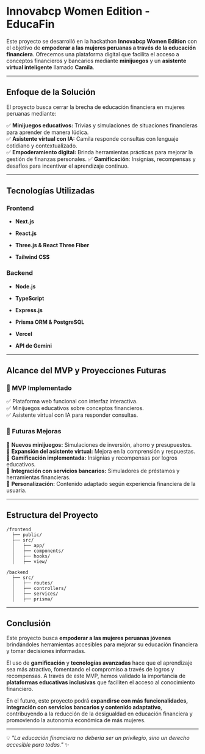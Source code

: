 # Innovabcp Women Edition - EducaFin

Este proyecto se desarrolló en la hackathon **Innovabcp Women Edition** con el objetivo de **empoderar a las mujeres peruanas a través de la educación financiera**. Ofrecemos una plataforma digital que facilita el acceso a conceptos financieros y bancarios mediante **minijuegos** y un **asistente virtual inteligente** llamado **Camila**.

----------

## Enfoque de la Solución

El proyecto busca cerrar la brecha de educación financiera en mujeres peruanas mediante:

✅ **Minijuegos educativos:** Trivias y simulaciones de situaciones financieras para aprender de manera lúdica.  
✅ **Asistente virtual con IA:** Camila responde consultas con lenguaje cotidiano y contextualizado.  
✅ **Empoderamiento digital:** Brinda herramientas prácticas para mejorar la gestión de finanzas personales.
✅ **Gamificación**: Insignias, recompensas y desafíos para incentivar el aprendizaje continuo.

----------

##  Tecnologías Utilizadas

### **Frontend**

-   **Next.js** 
    
-   **React.js** 
    
-   **Three.js & React Three Fiber** 
    
-   **Tailwind CSS** 
    

### **Backend**

-   **Node.js** 
    
-   **TypeScript** 
    
-   **Express.js** 
    
-   **Prisma ORM & PostgreSQL** 
    
-   **Vercel** 
    
-   **API de Gemini** 
    

----------

## Alcance del MVP y Proyecciones Futuras

### **📌 MVP Implementado**

✅ Plataforma web funcional con interfaz interactiva.  
✅ Minijuegos educativos sobre conceptos financieros.  
✅ Asistente virtual con IA para responder consultas.  

### **🔮 Futuras Mejoras**

🚀 **Nuevos minijuegos:** Simulaciones de inversión, ahorro y presupuestos.  
🚀 **Expansión del asistente virtual:** Mejora en la comprensión y respuestas.  
🚀 **Gamificación implementada:** Insignias y recompensas por logros educativos.  
🚀 **Integración con servicios bancarios:** Simuladores de préstamos y herramientas financieras.  
🚀 **Personalización:** Contenido adaptado según experiencia financiera de la usuaria.

----------

## Estructura del Proyecto

```
/frontend
  ├── public/      
  ├── src/
  │   ├── app/  
  │   ├── components/        
  │   ├── hooks/       
  │   ├── view/            
  
/backend
  ├── src/
  │   ├── routes/       
  │   ├── controllers/  
  │   ├── services/     
  │   ├── prisma/       

```

----------

## Conclusión

Este proyecto busca **empoderar a las mujeres peruanas jóvenes** brindándoles herramientas accesibles para mejorar su educación financiera y tomar decisiones informadas.

El uso de **gamificación** y **tecnologías avanzadas** hace que el aprendizaje sea más atractivo, fomentando el compromiso a través de logros y recompensas. A través de este MVP, hemos validado la importancia de **plataformas educativas inclusivas** que faciliten el acceso al conocimiento financiero.

En el futuro, este proyecto podrá **expandirse con más funcionalidades, integración con servicios bancarios y contenido adaptativo**, contribuyendo a la reducción de la desigualdad en educación financiera y promoviendo la autonomía económica de más mujeres.

----------

💡 _"La educación financiera no debería ser un privilegio, sino un derecho accesible para todas."_ ✨
